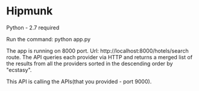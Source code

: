 # Hipmunk

Python - 2.7 required

Run the command: 
python app.py


The app is running on 8000 port. Url: http://localhost:8000/hotels/search route.
The API queries each provider via HTTP and returns a merged list of the results from all the providers sorted in the descending order by "ecstasy".


This API is calling the APIs(that you provided - port 9000). 



